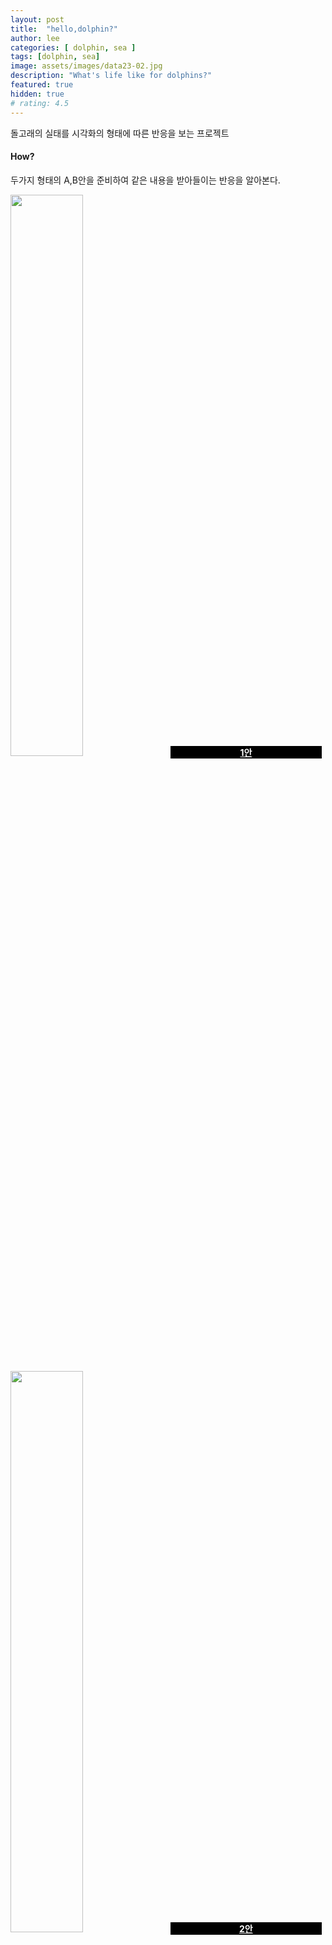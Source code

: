 ```yaml
---
layout: post
title:  "hello,dolphin?"
author: lee
categories: [ dolphin, sea ]
tags: [dolphin, sea]
image: assets/images/data23-02.jpg
description: "What's life like for dolphins?"
featured: true
hidden: true
# rating: 4.5
---
```


돌고래의 실태를 시각화의 형태에 따른 반응을 보는 프로젝트 

#### How?
두가지 형태의 A,B안을 준비하여 같은 내용을 받아들이는 반응을 알아본다.

<div class="exbox">
    <div>
        <img src="{{site.baseurl}}/assets/images/dolphin.png" style="width:48%;display:inline-block;"/>
        <a href="https://infovizlab.github.io/InfoViz-Lab/dolphin1.html" target="_blank" style="margin-left:2%;width:48%;display:inline-block;background-color:#000;text-align:center;color:#fff;font-weight:bold;">1안</a>
    </div>
    <div style="margin-top:10px;">
        <img src="{{site.baseurl}}/assets/images/dolphin.png" style="width:48%;display:inline-block;"/>
        <a href="https://infovizlab.github.io/InfoViz-Lab/dolphin2.html" target="_blank" style="margin-left:2%;width:48%;display:inline-block;background-color:#000;text-align:center;color:#fff;font-weight:bold;">2안</a>
    </div>
</div>